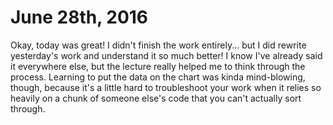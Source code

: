 # June 28th, 2016

Okay, today was great! I didn't finish the work entirely... but I did rewrite yesterday's work and understand it so much better! I know I've already said it everywhere else, but the lecture really helped me to think through the process. Learning to put the data on the chart was kinda mind-blowing, though, because it's a little hard to troubleshoot your work when it relies so heavily on a chunk of someone else's code that you can't actually sort through.
